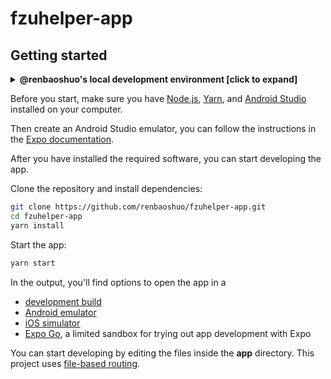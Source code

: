 # fzuhelper-app

## Getting started

<details>
<summary><b>@renbaoshuo's local development environment [click to expand]</b></summary>

_Updated at Oct 24, 2024._

- Develop machine: Intel(R) Core(TM) Ultra 9 185H, 64 GiB RAM
- Operating system: Windows 11 Pro 23H2 (22631.4317)

| Software or tool name   | Version                                   |
| ----------------------- | ----------------------------------------- |
| Node.js                 | 20.14.0                                   |
| Android Studio          | 2024.1.2 (Koala Feature Drop)             |
| Android SDK             | 33 (Android 13.0)                         |
| NDK                     | 26.1.10909125                             |
| OpenJDK                 | 17.0.13+11 (winget Microsoft.OpenJDK.17)  |
| Android Studio Emulator | Pixel 8 Pro API 33 (Android 13.0, x86_64) |

</details>

Before you start, make sure you have [Node.js](https://nodejs.org/), [Yarn](https://yarnpkg.com/), and [Android Studio](https://developer.android.com/studio) installed on your computer.

Then create an Android Studio emulator, you can follow the instructions in the [Expo documentation](https://docs.expo.dev/get-started/set-up-your-environment/?platform=android&device=simulated).

After you have installed the required software, you can start developing the app.

Clone the repository and install dependencies:

```bash
git clone https://github.com/renbaoshuo/fzuhelper-app.git
cd fzuhelper-app
yarn install
```

Start the app:

```bash
yarn start
```

In the output, you'll find options to open the app in a

- [development build](https://docs.expo.dev/develop/development-builds/introduction/)
- [Android emulator](https://docs.expo.dev/workflow/android-studio-emulator/)
- [iOS simulator](https://docs.expo.dev/workflow/ios-simulator/)
- [Expo Go](https://expo.dev/go), a limited sandbox for trying out app development with Expo

You can start developing by editing the files inside the **app** directory. This project uses [file-based routing](https://docs.expo.dev/router/introduction).
